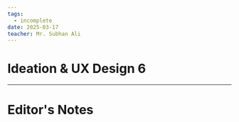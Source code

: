 ```yaml
---
tags:
  - incomplete
date: 2025-03-17
teacher: Mr. Subhan Ali
---
```

# Ideation & UX Design 6


----------------------------------------------------------------
# Editor's Notes